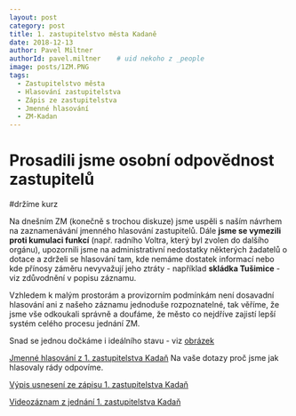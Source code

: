 ```yaml
---
layout: post
category: post
title: 1. zastupitelstvo města Kadaně
date: 2018-12-13
author: Pavel Miltner
authorId: pavel.miltner    # uid nekoho z _people
image: posts/1ZM.PNG
tags:
  - Zastupitelstvo města
  - Hlasování zastupitelstva
  - Zápis ze zastupitelstva
  - Jmenné hlasování
  - ZM-Kadan
---
```


# Prosadili jsme osobní odpovědnost zastupitelů

#držíme kurz


Na dnešním ZM (konečně s trochou diskuze) jsme uspěli s naším návrhem na zaznamenávání jmenného hlasování zastupitelů.
Dále **jsme se vymezili proti kumulaci funkcí** (např. radního Voltra, který byl zvolen do dalšího orgánu), 
upozornili jsme na administrativní nedostatky některých žadatelů o dotace a zdrželi se hlasování tam, kde nemáme dostatek informací nebo kde přínosy záměru nevyvažují jeho ztráty - například **skládka Tušimice** - viz zdůvodnění v popisu záznamu. 

Vzhledem k malým prostorám a provizorním podmínkám není dosavadní hlasování ani z našeho záznamu jednoduše rozpoznatelné, 
tak věříme, že jsme vše odkoukali správně a doufáme, že město co nejdříve zajistí lepší systém celého procesu jednání ZM.

Snad se jednou dočkáme i ideálního stavu - viz [obrázek](https://drive.google.com/open?id=1S85Ho0ZK-MljFqZ-46oAWmLJxvxIuB6-) 


[Jmenné hlasování z 1. zastupitelstva Kadaň](https://drive.google.com/open?id=1vofemQrGNcrVGneKkquDiOwwJ_vz19pY) 
Na vaše dotazy proč jsme jak hlasovaly rády odpovíme.

[Výpis usnesení ze zápisu 1. zastupitelstva Kadaň](http://www.mesto-kadan.cz/obcan/8773/vypis-usneseni-ze-zapisu-z-1-zasedani-zastupitelstva-mesta)

[Videozáznam z jednání 1. zastupitelstva Kadaň](https://www.youtube.com/watch?v=G7Si0eIUMeU)
